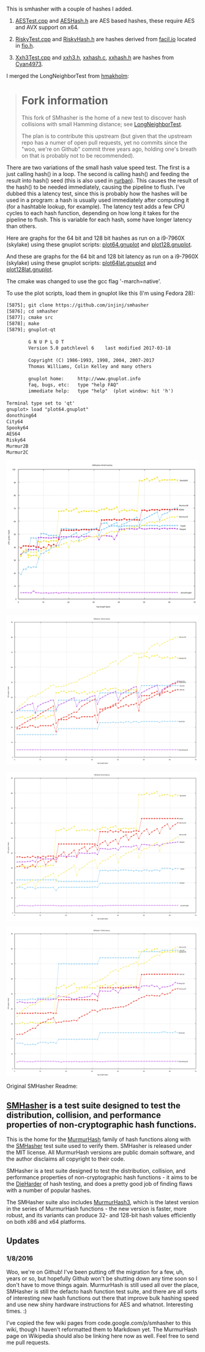 This is smhasher with a couple of hashes I added.

1. [AESTest.cpp](src/AESTest.cpp) and [AESHash.h](src/AESHash.h) are AES based hashes, these
require AES and AVX support on x64.

2. [RiskyTest.cpp](src/RiskyTest.cpp) and [RiskyHash.h](src/RiskyHash.h) are hashes derived from
[facil.io](https://github.com/boazsegev/facil.io) located in [fio.h](https://github.com/boazsegev/facil.io/blob/master/lib/facil/fio.h).

3. [Xxh3Test.cpp](src/Xxh3Test.cpp) and [xxh3.h](src/xxh3.h), [xxhash.c](src/xxhash.c), [xxhash.h](src/xxhash.h) are
hashes from [Cyan4973](https://github.com/Cyan4973/xxHash).

I merged the LongNeighborTest from [hmakholm](https://github.com/hmakholm/smhasher):

> # Fork information
>
> This fork of SMhasher is the home of a new test to discover
> hash collisions with small Hamming distance; see [LongNeighborTest](src/LongNeighborTest.md).
>
> The plan is to contribute this upstream (but given that the upstream repo has
> a numer of open pull requests, yet no commits since the "woo, we're on
> Github" commit three years ago, holding one's breath on that is probably not
> to be recommended).

There are two variations of the small hash value speed test.  The first is a
just calling hash() in a loop.  The second is calling hash() and feeding the
result into hash() seed (this is also used in
[rurban](https://github.com/rurban/smhasher)).  This causes the result of the
hash() to be needed immediately, causing the pipeline to flush.  I've dubbed
this a latency test, since this is probably how the hashes will be used in a
program:  a hash is usually used immediately after computing it (for a
hashtable lookup, for example).  The latency test adds a few CPU cycles to each
hash function, depending on how long it takes for the pipeline to flush.  This
is variable for each hash, some have longer latency than others.

Here are graphs for the 64 bit and 128 bit hashes as run on a i9-7960X
(skylake) using these gnuplot scripts: [plot64.gnuplot](plot64.gnuplot)
and [plot128.gnuplot](plot128.gnuplot).

And these are graphs for the 64 bit and 128 bit latency as run on a i9-7960X
(skylake) using these gnuplot scripts: [plot64lat.gnuplot](plot64lat.gnuplot)
and [plot128lat.gnuplot](plot128lat.gnuplot).

The cmake was changed to use the gcc flag '-march=native'.

To use the plot scripts, load them in gnuplot like this (I'm using Fedora 28):

```console
[5875]; git clone https://github.com/injinj/smhasher
[5876]; cd smhasher
[5877]; cmake src
[5878]; make
[5879]; gnuplot-qt

        G N U P L O T
        Version 5.0 patchlevel 6    last modified 2017-03-18

        Copyright (C) 1986-1993, 1998, 2004, 2007-2017
        Thomas Williams, Colin Kelley and many others

        gnuplot home:     http://www.gnuplot.info
        faq, bugs, etc:   type "help FAQ"
        immediate help:   type "help"  (plot window: hit 'h')

Terminal type set to 'qt'
gnuplot> load "plot64.gnuplot"
donothing64
City64
Spooky64
AES64
Risky64
Murmur2B
Murmur2C
```

![plot64](plot64.svg)

![plot128](plot128.svg)

![plot64lat](plot64lat.svg)

![plot128lat](plot128lat.svg)

Original SMHasher Readme:

## [SMHasher](https://github.com/aappleby/smhasher/wiki) is a test suite designed to test the distribution, collision, and performance properties of non-cryptographic hash functions.

This is the home for the [MurmurHash](https://github.com/aappleby/smhasher/tree/master/src) family of hash functions along with the [SMHasher](https://github.com/aappleby/smhasher/tree/master/src) test suite used to verify them. SMHasher is released under the MIT license. All MurmurHash versions are public domain software, and the author disclaims all copyright to their code.

SMHasher is a test suite designed to test the distribution, collision, and performance properties of non-cryptographic hash functions - it aims to be the [DieHarder](http://www.phy.duke.edu/~rgb/General/dieharder.php) of hash testing, and does a pretty good job of finding flaws with a number of popular hashes.

The SMHasher suite also includes [MurmurHash3](https://github.com/aappleby/smhasher/blob/master/src/MurmurHash3.cpp), which is the latest version in the series of MurmurHash functions - the new version is faster, more robust, and its variants can produce 32- and 128-bit hash values efficiently on both x86 and x64 platforms.


## Updates

### 1/8/2016

Woo, we're on Github! I've been putting off the migration for a few, uh, years or so, but hopefully Github won't be shutting down any time soon so I don't have to move things again. MurmurHash is still used all over the place, SMHasher is still the defacto hash function test suite, and there are all sorts of interesting new hash functions out there that improve bulk hashing speed and use new shiny hardware instructions for AES and whatnot. Interesting times. :)

I've copied the few wiki pages from code.google.com/p/smhasher to this wiki, though I haven't reformatted them to Markdown yet. The MurmurHash page on Wikipedia should also be linking here now as well. Feel free to send me pull requests.
